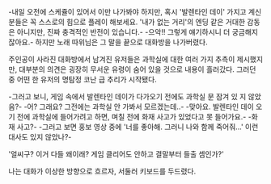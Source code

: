 -내일 오전에 스케쥴이 있어서 이만 나가봐야 하지만, 혹시 '발렌타인 데이' 가지고 계신 분들은 꼭 스스로의 힘으로 플레이 해보세요. '내가 없는 거리'의 엔딩 같은 거대한 감동은 아니지만, 진짜 충격적인 반전이 있습니다.- -으악!! 그렇게 얘기하시니 더 궁금해지잖아요.- 하지만 노래 따위님은 그 말을 끝으로 대화방을 나가버렸다.

주인공이 사라진 대화방에서 남겨진 유저들은 과학실에 대한 여러 가지 추측이 제시했지만, 대부분의 의견은 굉장히 무서운 유령이 숨어 있을 것으로 내용이 흘러갔다.
그러던 중 어떤 한 유저의 명탐정 코난 급 추리가 시작됐다.

-그러고 보니, 게임 속에서 발렌타인 데이가 다가오기 전에도 과학실 문 잠겨 있
지 않았음?- 
-어? 그래요? 그전에는 과학실 안 가봐서 모르겠는데..- -맞아요. 발렌타인 데이 오기 전에 과학실에 들어가려고 하면, 며칠 전에 화재 사고가 있었다고 못 들어가요.- 
-화재 사고?- 
-그러고 보면 홍보 영상 중에 '너를 좋아해. 그러니 나와 함께 죽어줘...' 이런 대사도 있지 않았나?- 

'얼씨구? 이거 다들 왜이래? 게임 클리어도 안하고 결말부터 들출 셈인가?' 

나는 대화가 이상한 방향으로 흐르자, 서둘러 키보드를 두드렸다.